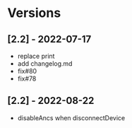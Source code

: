 # Versions



## [2.2] - 2022-07-17

* replace print
* add changelog.md
* fix#80
* fix#78

## [2.2] - 2022-08-22
* disableAncs when disconnectDevice